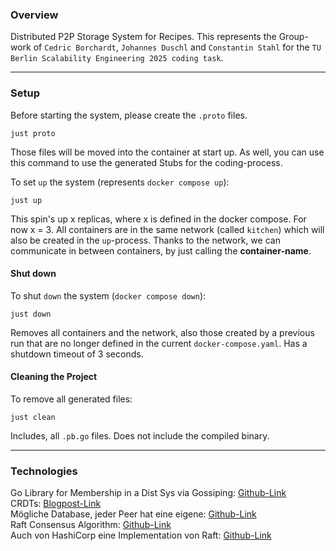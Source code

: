 ### Overview
Distributed P2P Storage System for Recipes. This represents the Group-work of `Cedric Borchardt`, `Johannes Duschl` 
and `Constantin Stahl` for the `TU Berlin Scalability Engineering 2025 coding task`.

---
### Setup

Before starting the system, please create the `.proto` files.

```shell
just proto
```
Those files will be moved into the container at start up.
As well, you can use this command to use the generated Stubs for the coding-process.

To set `up` the system (represents `docker compose up`):

```shell
just up
```
This spin's up x replicas, where x is defined in the docker compose. For now x = 3.
All containers are in the same network (called `kitchen`) which will also be created in the `up`-process.
Thanks to the network, we can communicate in between containers, by just calling the **container-name**.

#### Shut down

To shut `down` the system (`docker compose down`):
```shell
just down
```
Removes all containers and the network, also those created by a previous run that are no longer defined in the current `docker-compose.yaml`.
Has a shutdown timeout of 3 seconds.


#### Cleaning the Project
To remove all generated files:
```shell
just clean
```

Includes, all `.pb.go` files. Does not include the compiled binary.

---
### Technologies

Go Library for Membership in a Dist Sys via Gossiping: [Github-Link](https://github.com/hashicorp/memberlist)\
CRDTs: [Blogpost-Link](https://crdt.tech/) \
Mögliche Database, jeder Peer hat eine eigene: [Github-Link](https://github.com/etcd-io/bbolt) \
Raft Consensus Algorithm: [Github-Link](https://raft.github.io/) \
Auch von HashiCorp eine Implementation von Raft: [Github-Link](https://github.com/hashicorp/raft)